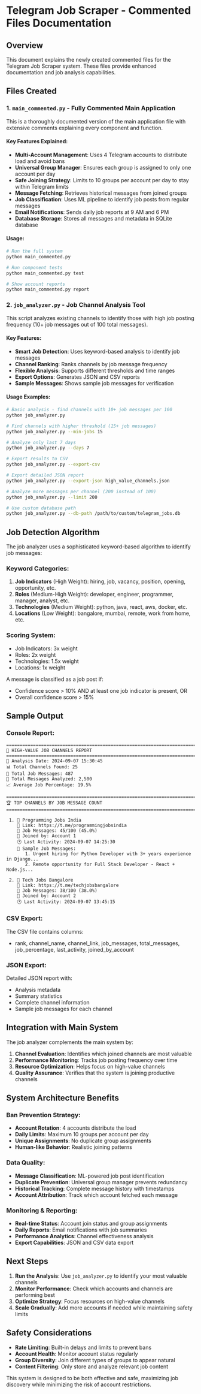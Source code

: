 # Telegram Job Scraper - Commented Files Documentation

## Overview

This document explains the newly created commented files for the Telegram Job Scraper system. These files provide enhanced documentation and job analysis capabilities.

## Files Created

### 1. `main_commented.py` - Fully Commented Main Application

This is a thoroughly documented version of the main application file with extensive comments explaining every component and function.

#### Key Features Explained:
- **Multi-Account Management**: Uses 4 Telegram accounts to distribute load and avoid bans
- **Universal Group Manager**: Ensures each group is assigned to only one account per day
- **Safe Joining Strategy**: Limits to 10 groups per account per day to stay within Telegram limits
- **Message Fetching**: Retrieves historical messages from joined groups
- **Job Classification**: Uses ML pipeline to identify job posts from regular messages
- **Email Notifications**: Sends daily job reports at 9 AM and 6 PM
- **Database Storage**: Stores all messages and metadata in SQLite database

#### Usage:
```bash
# Run the full system
python main_commented.py

# Run component tests
python main_commented.py test

# Show account reports
python main_commented.py report
```

### 2. `job_analyzer.py` - Job Channel Analysis Tool

This script analyzes existing channels to identify those with high job posting frequency (10+ job messages out of 100 total messages).

#### Key Features:
- **Smart Job Detection**: Uses keyword-based analysis to identify job messages
- **Channel Ranking**: Ranks channels by job message frequency
- **Flexible Analysis**: Supports different thresholds and time ranges
- **Export Options**: Generates JSON and CSV reports
- **Sample Messages**: Shows sample job messages for verification

#### Usage Examples:

```bash
# Basic analysis - find channels with 10+ job messages per 100
python job_analyzer.py

# Find channels with higher threshold (15+ job messages)
python job_analyzer.py --min-jobs 15

# Analyze only last 7 days
python job_analyzer.py --days 7

# Export results to CSV
python job_analyzer.py --export-csv

# Export detailed JSON report
python job_analyzer.py --export-json high_value_channels.json

# Analyze more messages per channel (200 instead of 100)
python job_analyzer.py --limit 200

# Use custom database path
python job_analyzer.py --db-path /path/to/custom/telegram_jobs.db
```

## Job Detection Algorithm

The job analyzer uses a sophisticated keyword-based algorithm to identify job messages:

### Keyword Categories:
1. **Job Indicators** (High Weight): hiring, job, vacancy, position, opening, opportunity, etc.
2. **Roles** (Medium-High Weight): developer, engineer, programmer, manager, analyst, etc.
3. **Technologies** (Medium Weight): python, java, react, aws, docker, etc.
4. **Locations** (Low Weight): bangalore, mumbai, remote, work from home, etc.

### Scoring System:
- Job Indicators: 3x weight
- Roles: 2x weight  
- Technologies: 1.5x weight
- Locations: 1x weight

A message is classified as a job post if:
- Confidence score > 10% AND at least one job indicator is present, OR
- Overall confidence score > 15%

## Sample Output

### Console Report:
```
================================================================================
🎯 HIGH-VALUE JOB CHANNELS REPORT
================================================================================
📅 Analysis Date: 2024-09-07 15:30:45
📊 Total Channels Found: 25
💼 Total Job Messages: 487
📨 Total Messages Analyzed: 2,500
📈 Average Job Percentage: 19.5%

================================================================================
🏆 TOP CHANNELS BY JOB MESSAGE COUNT
================================================================================

 1. 📢 Programming Jobs India
    🔗 Link: https://t.me/programmingjobsindia
    💼 Job Messages: 45/100 (45.0%)
    👤 Joined by: Account 1
    🕐 Last Activity: 2024-09-07 14:25:30
    📝 Sample Job Messages:
       1. Urgent hiring for Python Developer with 3+ years experience in Django...
       2. Remote opportunity for Full Stack Developer - React + Node.js...

 2. 📢 Tech Jobs Bangalore
    🔗 Link: https://t.me/techjobsbangalore
    💼 Job Messages: 38/100 (38.0%)
    👤 Joined by: Account 2
    🕐 Last Activity: 2024-09-07 13:45:15
```

### CSV Export:
The CSV file contains columns:
- rank, channel_name, channel_link, job_messages, total_messages, job_percentage, last_activity, joined_by_account

### JSON Export:
Detailed JSON report with:
- Analysis metadata
- Summary statistics
- Complete channel information
- Sample job messages for each channel

## Integration with Main System

The job analyzer complements the main system by:

1. **Channel Evaluation**: Identifies which joined channels are most valuable
2. **Performance Monitoring**: Tracks job posting frequency over time
3. **Resource Optimization**: Helps focus on high-value channels
4. **Quality Assurance**: Verifies that the system is joining productive channels

## System Architecture Benefits

### Ban Prevention Strategy:
- **Account Rotation**: 4 accounts distribute the load
- **Daily Limits**: Maximum 10 groups per account per day
- **Unique Assignments**: No duplicate group assignments
- **Human-like Behavior**: Realistic joining patterns

### Data Quality:
- **Message Classification**: ML-powered job post identification
- **Duplicate Prevention**: Universal group manager prevents redundancy
- **Historical Tracking**: Complete message history with timestamps
- **Account Attribution**: Track which account fetched each message

### Monitoring & Reporting:
- **Real-time Status**: Account join status and group assignments
- **Daily Reports**: Email notifications with job summaries
- **Performance Analytics**: Channel effectiveness analysis
- **Export Capabilities**: JSON and CSV data export

## Next Steps

1. **Run the Analysis**: Use `job_analyzer.py` to identify your most valuable channels
2. **Monitor Performance**: Check which accounts and channels are performing best
3. **Optimize Strategy**: Focus resources on high-value channels
4. **Scale Gradually**: Add more accounts if needed while maintaining safety limits

## Safety Considerations

- **Rate Limiting**: Built-in delays and limits to prevent bans
- **Account Health**: Monitor account status regularly
- **Group Diversity**: Join different types of groups to appear natural
- **Content Filtering**: Only store and analyze relevant job content

This system is designed to be both effective and safe, maximizing job discovery while minimizing the risk of account restrictions.
